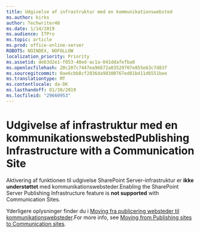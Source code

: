 ```yaml
---
title: Udgivelse af infrastruktur med en kommunikationswebsted
ms.author: kirks
author: Techwriter40
ms.date: 1/14/2019
ms.audience: ITPro
ms.topic: article
ms.prod: office-online-server
ROBOTS: NOINDEX, NOFOLLOW
localization_priority: Priority
ms.assetid: de63d2e1-f053-40ed-ac1a-041ddafefba0
ms.openlocfilehash: 20c207c7447ea96672a03529707e855e63c7d83f
ms.sourcegitcommit: 0ae6cbb8cf2836da98300767ed81b411d6551bee
ms.translationtype: MT
ms.contentlocale: da-DK
ms.lasthandoff: 01/30/2019
ms.locfileid: "29660953"
---
```

# <a name="publishing-infrastructure-with-a-communication-site"></a><span data-ttu-id="55e12-102">Udgivelse af infrastruktur med en kommunikationswebsted</span><span class="sxs-lookup"><span data-stu-id="55e12-102">Publishing Infrastructure with a Communication Site</span></span>


<span data-ttu-id="55e12-103">Aktivering af funktionen til udgivelse SharePoint Server-infrastruktur er **ikke understøttet** med kommunikationswebsteder.</span><span class="sxs-lookup"><span data-stu-id="55e12-103">Enabling the SharePoint Server Publishing Infrastructure feature is **not supported** with Communication Sites.</span></span> 
  
<span data-ttu-id="55e12-104">Yderligere oplysninger finder du i [Moving fra publicering websteder til kommunikationswebsteder](https://docs.microsoft.com/sharepoint/publishing-sites-classic-to-modern-experience).</span><span class="sxs-lookup"><span data-stu-id="55e12-104">For more info, see [Moving from Publishing sites to Communication sites](https://docs.microsoft.com/sharepoint/publishing-sites-classic-to-modern-experience).</span></span> 
  

